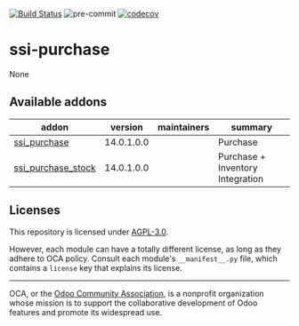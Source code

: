 [![Build Status](https://travis-ci.com/open-synergy/ssi-purchase.svg?branch=14.0)](https://travis-ci.com/open-synergy/ssi-purchase)
![pre-commit](https://github.com/open-synergy/ssi-purchase/actions/workflows/pre-commit.yml/badge.svg)
[![codecov](https://codecov.io/gh/open-synergy/ssi-purchase/branch/14.0/graph/badge.svg)](https://codecov.io/gh/open-synergy/ssi-purchase)

<!-- /!\ do not modify above this line -->

# ssi-purchase

None

<!-- /!\ do not modify below this line -->

<!-- prettier-ignore-start -->

[//]: # (addons)

Available addons
----------------
addon | version | maintainers | summary
--- | --- | --- | ---
[ssi_purchase](ssi_purchase/) | 14.0.1.0.0 |  | Purchase
[ssi_purchase_stock](ssi_purchase_stock/) | 14.0.1.0.0 |  | Purchase + Inventory Integration

[//]: # (end addons)

<!-- prettier-ignore-end -->

## Licenses

This repository is licensed under [AGPL-3.0](LICENSE).

However, each module can have a totally different license, as long as they adhere to OCA
policy. Consult each module's `__manifest__.py` file, which contains a `license` key
that explains its license.

----

OCA, or the [Odoo Community Association](http://odoo-community.org/), is a nonprofit
organization whose mission is to support the collaborative development of Odoo features
and promote its widespread use.
